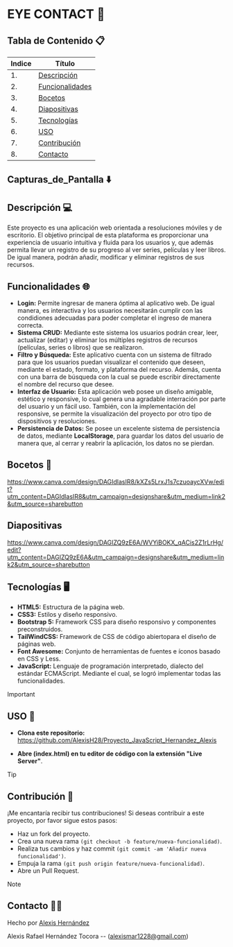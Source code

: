 # EYE CONTACT 🍿

## Tabla de Contenido 📋
| Indice | Título  |
|--|--|
| 1. | [Descripción](#descripción-) |
| 2. | [Funcionalidades](#funcionalidades-) |
| 3. | [Bocetos](#bocetos-) |
| 4. | [Diapositivas](#Diapositivas) |
| 5. | [Tecnologías](#tecnologías-%EF%B8%8F) |
| 6. | [USO](#uso-) |
| 7. | [Contribución](#contribución-) |
| 8. | [Contacto](#contacto-) |

## Capturas_de_Pantalla ⬇️

## Descripción 💻

Este proyecto es una aplicación web orientada a resoluciones móviles y de escritorio. El objetivo principal de esta plataforma es proporcionar una experiencia de usuario intuitiva y fluida para los usuarios y, que además permita llevar un registro de su progreso al ver series, películas y leer libros. De igual manera, podrán añadir, modificar y eliminar registros de sus recursos.

## Funcionalidades 🌐

- **Login:** Permite ingresar de manera óptima al aplicativo web. De igual manera, es interactiva y los usuarios necesitarán cumplir con las condidiones adecuadas para poder completar el ingreso de manera correcta.
- **Sistema CRUD:** Mediante este sistema los usuarios podrán crear, leer, actualizar (editar) y eliminar los múltiples registros de recursos (películas, series o libros) que se realizaron.
- **Filtro y Búsqueda:** Este aplicativo cuenta con un sistema de filtrado para que los usuarios puedan visualizar el contenido que deseen, mediante el estado, formato, y plataforma del recurso. Además, cuenta con una barra de búsqueda con la cual se puede escribir directamente el nombre del recurso que desee.
- **Interfaz de Usuario:** Esta aplicación web posee un diseño amigable, estético y responsive, lo cual genera una agradable interración por parte del usuario y un fácil uso. También, con la implementación del responsive, se permite la visualización del proyecto por otro tipo de dispositivos y resoluciones.
- **Persistencia de Datos:** Se posee un excelente sistema de persistencia de datos, mediante **LocalStorage**, para guardar los datos del usuario de manera que, al cerrar y reabrir la aplicación, los datos no se pierdan.

## Bocetos 📝

https://www.canva.com/design/DAGIdlasIR8/kXZs5LrxJ1s7czuoaycXVw/edit?utm_content=DAGIdlasIR8&utm_campaign=designshare&utm_medium=link2&utm_source=sharebutton

## Diapositivas 

https://www.canva.com/design/DAGIZQ9zE6A/WVYiBOKX_qACis2Z1rLrHg/edit?utm_content=DAGIZQ9zE6A&utm_campaign=designshare&utm_medium=link2&utm_source=sharebutton

## Tecnologías 🖥️

- **HTML5:** Estructura de la página web.
- **CSS3:** Estilos y diseño responsivo.
- **Bootstrap 5:** Framework CSS para diseño responsivo y componentes preconstruidos.
- **TailWindCSS:** Framework de CSS de código abierto​ para el diseño de páginas web.
- **Font Awesome:** Conjunto de herramientas de fuentes e íconos basado en CSS y Less. 
- **JavaScript:** Lenguaje de programación interpretado, dialecto del estándar ECMAScript. Mediante el cual, se logró implementar todas las funcionalidades.

> [!IMPORTANT]
> ## USO 🔧

- **Clona este repositorio:**
https://github.com/AlexisH28/Proyecto_JavaScript_Hernandez_Alexis
   
- **Abre (index.html) en tu editor de código con la extensión "Live Server"**.

> [!TIP]
> ## Contribución 👥

¡Me encantaría recibir tus contribuciones! Si deseas contribuir a este proyecto, por favor sigue estos pasos:

- Haz un fork del proyecto.
- Crea una nueva rama `(git checkout -b feature/nueva-funcionalidad)`.
- Realiza tus cambios y haz commit `(git commit -am 'Añadir nueva funcionalidad')`.
- Empuja la rama `(git push origin feature/nueva-funcionalidad)`.
- Abre un Pull Request.

> [!NOTE]
> ## Contacto 🧑‍💻

Hecho por [Alexis Hernández](https://github.com/AlexisH28)

Alexis Rafael Hernández Tocora -- (alexismar1228@gmail.com)
